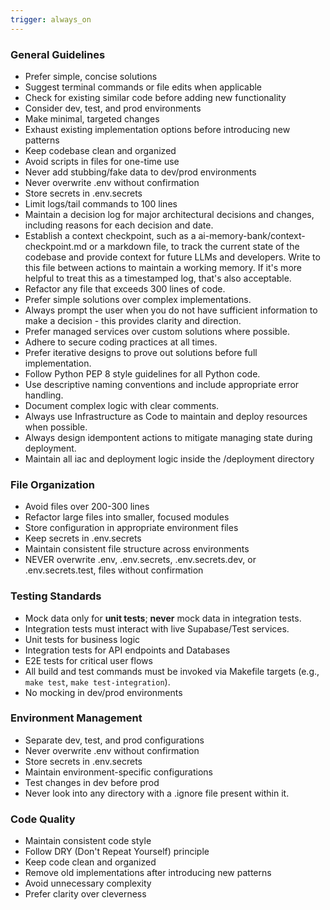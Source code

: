 ```yaml
---
trigger: always_on
---
```


### General Guidelines
- Prefer simple, concise solutions
- Suggest terminal commands or file edits when applicable
- Check for existing similar code before adding new functionality
- Consider dev, test, and prod environments
- Make minimal, targeted changes
- Exhaust existing implementation options before introducing new patterns
- Keep codebase clean and organized
- Avoid scripts in files for one-time use
- Never add stubbing/fake data to dev/prod environments
- Never overwrite .env without confirmation
- Store secrets in .env.secrets
- Limit logs/tail commands to 100 lines
- Maintain a decision log for major architectural decisions and changes, including reasons for each decision and date.
- Establish a context checkpoint, such as a ai-memory-bank/context-checkpoint.md or a markdown file, to track the current state of the codebase and provide context for future LLMs and developers. Write to this file between actions to maintain a working memory. If it's more helpful to treat this as a timestamped log, that's also acceptable.
- Refactor any file that exceeds 300 lines of code.
- Prefer simple solutions over complex implementations.
- Always prompt the user when you do not have sufficient information to make a decision - this provides clarity and direction.
- Prefer managed services over custom solutions where possible.
- Adhere to secure coding practices at all times.
- Prefer iterative designs to prove out solutions before full implementation.
- Follow Python PEP 8 style guidelines for all Python code.
- Use descriptive naming conventions and include appropriate error handling.
- Document complex logic with clear comments.
- Always use Infrastructure as Code to maintain and deploy resources when possible.
- Always design idempontent actions to mitigate managing state during deployment.
- Maintain all iac and deployment logic inside the /deployment directory

### File Organization
- Avoid files over 200-300 lines
- Refactor large files into smaller, focused modules
- Store configuration in appropriate environment files
- Keep secrets in .env.secrets
- Maintain consistent file structure across environments
- NEVER overwrite .env, .env.secrets, .env.secrets.dev, or .env.secrets.test, files without confirmation

### Testing Standards
- Mock data only for **unit tests**; **never** mock data in integration tests.
- Integration tests must interact with live Supabase/Test services.
- Unit tests for business logic
- Integration tests for API endpoints and Databases
- E2E tests for critical user flows
- All build and test commands must be invoked via Makefile targets (e.g., `make test`, `make test-integration`).
- No mocking in dev/prod environments

### Environment Management
- Separate dev, test, and prod configurations
- Never overwrite .env without confirmation
- Store secrets in .env.secrets
- Maintain environment-specific configurations
- Test changes in dev before prod
- Never look into any directory with a .ignore file present within it.

### Code Quality
- Maintain consistent code style
- Follow DRY (Don't Repeat Yourself) principle
- Keep code clean and organized
- Remove old implementations after introducing new patterns
- Avoid unnecessary complexity
- Prefer clarity over cleverness